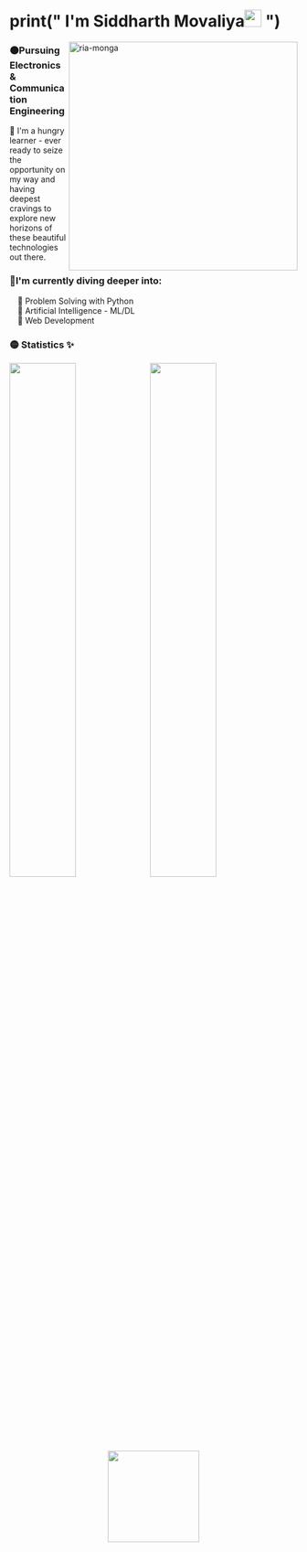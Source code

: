 <h1 align="left"> print(" I'm Siddharth Movaliya<img src="https://raw.githubusercontent.com/syedareehaquasar/syedareehaquasar/master/gifs/Hi.gif" width="30px"> ")</h1>
<img align="right" src="https://i.pinimg.com/564x/f7/a6/27/f7a6276644c0588b7dfdea6722ae95d1.jpg" alt="ria-monga" height="400" />
<h3>🟠Pursuing Electronics & Communication Engineering</h3>🚀 I'm a hungry learner - ever ready to seize the opportunity on my way and having deepest cravings to explore new horizons of these beautiful technologies out there.
<br />
<h3>🔴I'm currently diving deeper into:</h3>
&emsp;🚀 Problem Solving with Python
  <br />&emsp;🚀 Artificial Intelligence - ML/DL
<br />&emsp;🚀 Web Development
<br /><h3>🟡 Statistics ✨</h3>

<div style="align: center">
  <img width="48%" src="https://github-readme-stats.vercel.app/api?username=Siddharth-2382&theme=radical&show_icons=true" />
  <img width="48%" src="https://github-readme-streak-stats.herokuapp.com/?user=Siddharth-2382&theme=radical&show_icons=true" />
</div>
  
<!-- ![github graph](https://activity-graph.herokuapp.com/graph?username=Siddharth-2382&theme=react-dark&hide_border=true) -->
<br>

<p align="center"> <img src="https://octodex.github.com/images/daftpunktocat-thomas.gif" height="160px" width="160px">
